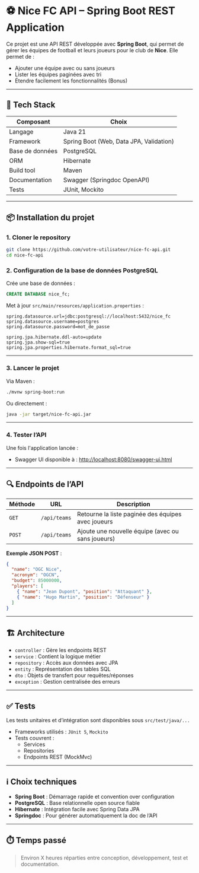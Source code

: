 # ⚽ Nice FC API – Spring Boot REST Application

Ce projet est une API REST développée avec **Spring Boot**, qui permet de gérer les équipes de football et leurs joueurs pour le club de **Nice**. Elle permet de :
- Ajouter une équipe avec ou sans joueurs
- Lister les équipes paginées avec tri
- Étendre facilement les fonctionnalités (Bonus)

---

## 🧰 Tech Stack

| Composant         | Choix                                   |
|------------------|-----------------------------------------|
| Langage          | Java 21                                 |
| Framework        | Spring Boot (Web, Data JPA, Validation) |
| Base de données  | PostgreSQL                              |
| ORM              | Hibernate                               |
| Build tool       | Maven                                   |
| Documentation    | Swagger (Springdoc OpenAPI)             |
| Tests            | JUnit, Mockito                          |

---

## 📦 Installation du projet

### 1. Cloner le repository
```bash
git clone https://github.com/votre-utilisateur/nice-fc-api.git
cd nice-fc-api
```

### 2. Configuration de la base de données PostgreSQL

Crée une base de données :
```sql
CREATE DATABASE nice_fc;
```

Met à jour `src/main/resources/application.properties` :
```properties
spring.datasource.url=jdbc:postgresql://localhost:5432/nice_fc
spring.datasource.username=postgres
spring.datasource.password=mot_de_passe

spring.jpa.hibernate.ddl-auto=update
spring.jpa.show-sql=true
spring.jpa.properties.hibernate.format_sql=true
```

---

### 3. Lancer le projet
Via Maven :
```bash
./mvnw spring-boot:run
```
Ou directement :
```bash
java -jar target/nice-fc-api.jar
```

---

### 4. Tester l’API

Une fois l'application lancée :
- Swagger UI disponible à : [http://localhost:8080/swagger-ui.html](http://localhost:8080/swagger-ui.html)

---

## 🔍 Endpoints de l’API

| Méthode | URL                    | Description                                              |
|---------|------------------------|----------------------------------------------------------|
| `GET`   | `/api/teams`           | Retourne la liste paginée des équipes avec joueurs       |
| `POST`  | `/api/teams`           | Ajoute une nouvelle équipe (avec ou sans joueurs)        |

**Exemple JSON POST** :
```json
{
  "name": "OGC Nice",
  "acronym": "OGCN",
  "budget": 85000000,
  "players": [
    { "name": "Jean Dupont", "position": "Attaquant" },
    { "name": "Hugo Martin", "position": "Défenseur" }
  ]
}
```

---

## 🏗️ Architecture

- `controller` : Gère les endpoints REST
- `service` : Contient la logique métier
- `repository` : Accès aux données avec JPA
- `entity` : Représentation des tables SQL
- `dto` : Objets de transfert pour requêtes/réponses
- `exception` : Gestion centralisée des erreurs

---

## ✅ Tests

Les tests unitaires et d’intégration sont disponibles sous `src/test/java/...`

- Frameworks utilisés : `JUnit 5`, `Mockito`
- Tests couvrent :
    - Services
    - Repositories
    - Endpoints REST (MockMvc)

---

## ℹ️ Choix techniques

- **Spring Boot** : Démarrage rapide et convention over configuration
- **PostgreSQL** : Base relationnelle open source fiable
- **Hibernate** : Intégration facile avec Spring Data JPA
- **Springdoc** : Pour générer automatiquement la doc de l’API

---

## ⏱️ Temps passé

> Environ X heures réparties entre conception, développement, test et documentation.
